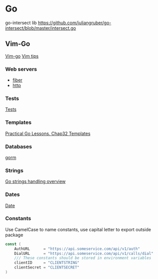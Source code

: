 # Go

go-intersect lib https://github.com/juliangruber/go-intersect/blob/master/intersect.go

## Vim-Go

[Vim-go](vimgo.md)
[Vim tips](vimtips.md)

### Web servers

- [fiber](fiber.md)
- [http](http.md)

### Tests

[Tests](tests.md)

### Templates

[Practical Go Lessons. Chap32 Templates](https://www.practical-go-lessons.com/chap-32-templates)

### Databases

[gorm](gorm.md)

### Strings

[Go strings handling overview](https://yourbasic.org/golang/string-functions-reference-cheat-sheet/)

### Dates

[Date](dates.md)

### Constants

Use CamelCase to name constants, use capital letter to export outside package

```go
const (
	AuthURL      = "https://api.someservice.com/api/v1/auth"
	DialURL      = "https://api.someservice.com/api/v1/calls/dial"
    /// These constants should be stored in environment variables
	clientID     = "CLIENTSTRING"
	clientSecret = "CLIENTSECRET"
)
```
